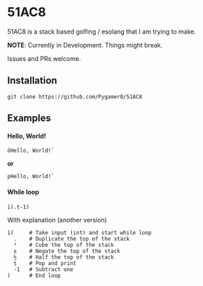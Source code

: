 # 51AC8
51AC8 is a stack based golfing / esolang that I am trying to make.

**NOTE**: Currently in Development. Things might break.

Issues and PRs welcome.

## Installation
```
git clone https://github.com/Pygamer0/51AC8
```

## Examples
#### Hello, World!
```
ōHello, World!`
```
**or**
```
pHello, World!`
```

#### While loop
```
ī(.ṭ-1)
```
With explanation (another version)
```
ī(     # Take input (int) and start while loop
  .    # Duplicate the top of the stack
  ³    # Cube the top of the stack
  ±    # Negate the top of the stack
  ½    # Half the top of the stack
  ṭ    # Pop and print
  -1   # Subtract one
)      # End loop
```

